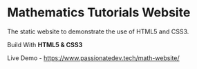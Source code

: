 # Mathematics Tutorials Website

The static website to demonstrate the use of HTML5 and CSS3.

Build With **HTML5 & CSS3**

Live Demo - https://www.passionatedev.tech/math-website/
